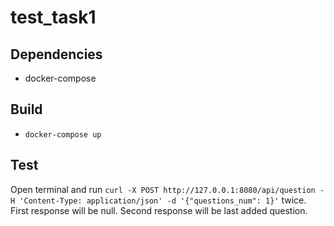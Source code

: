 # test_task1

## Dependencies
* docker-compose

## Build
* `docker-compose up`

## Test
Open terminal and run `curl -X POST http://127.0.0.1:8080/api/question -H 'Content-Type: application/json' -d '{"questions_num": 1}'` twice. First response will be null. Second response will be last added question.
